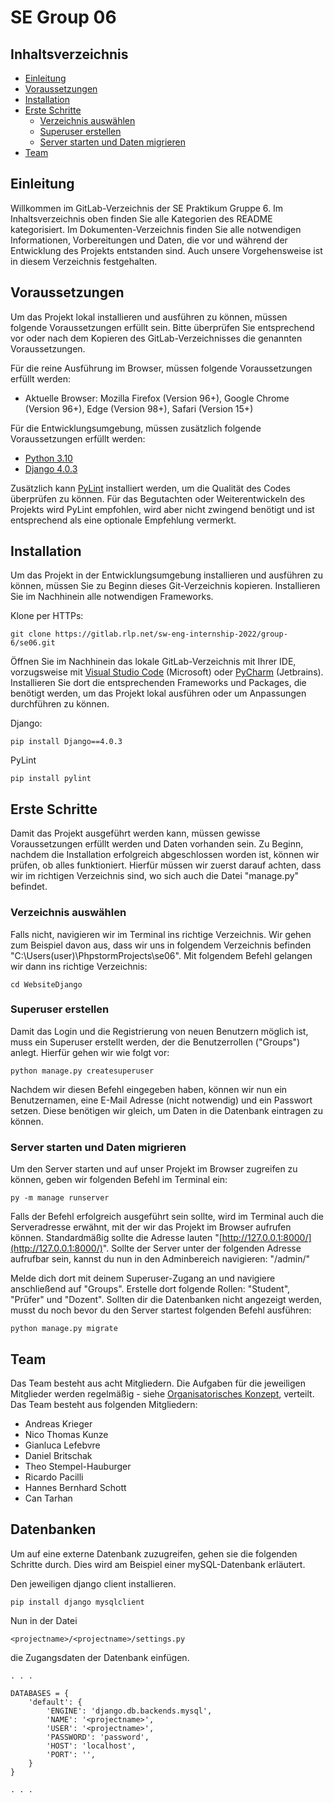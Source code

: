 # SE Group 06


## Inhaltsverzeichnis

- [Einleitung](https://gitlab.rlp.net/sw-eng-internship-2022/group-6/se06/-/tree/main#einleitung)
- [Voraussetzungen](https://gitlab.rlp.net/sw-eng-internship-2022/group-6/se06/-/tree/main#einleitung)
- [Installation](https://gitlab.rlp.net/sw-eng-internship-2022/group-6/se06/-/tree/main#installation)
- [Erste Schritte](https://gitlab.rlp.net/sw-eng-internship-2022/group-6/se06/-/tree/main#erste-schritte)
	- [Verzeichnis auswählen](https://gitlab.rlp.net/sw-eng-internship-2022/group-6/se06/-/tree/main#verzeichnis-ausw%C3%A4hlen)
	- [Superuser erstellen](https://gitlab.rlp.net/sw-eng-internship-2022/group-6/se06/-/tree/main#superuser-erstellen)
	- [Server starten und Daten migrieren](https://gitlab.rlp.net/sw-eng-internship-2022/group-6/se06/-/tree/main#server-starten-und-daten-migrieren)
- [Team](https://gitlab.rlp.net/sw-eng-internship-2022/group-6/se06/-/tree/main#team)

## Einleitung

Willkommen im GitLab-Verzeichnis der SE Praktikum Gruppe 6. Im Inhaltsverzeichnis oben finden Sie alle Kategorien des README kategorisiert. Im Dokumenten-Verzeichnis
finden Sie alle notwendigen Informationen, Vorbereitungen und Daten, die vor und während der Entwicklung des Projekts entstanden sind. Auch unsere Vorgehensweise ist 
in diesem Verzeichnis festgehalten.

## Voraussetzungen

Um das Projekt lokal installieren und ausführen zu können, müssen folgende Voraussetzungen erfüllt sein. Bitte überprüfen Sie entsprechend vor oder nach dem Kopieren
des GitLab-Verzeichnisses die genannten Voraussetzungen.

Für die reine Ausführung im Browser, müssen folgende Voraussetzungen erfüllt werden:

- Aktuelle Browser: Mozilla Firefox (Version 96+), Google Chrome (Version 96+), Edge (Version 98+), Safari (Version 15+)

Für die Entwicklungsumgebung, müssen zusätzlich folgende Voraussetzungen erfüllt werden:

- [Python 3.10](https://www.python.org/downloads/release/python-3102/)
- [Django 4.0.3](https://www.djangoproject.com/download/)

Zusätzlich kann [PyLint](https://www.pylint.org/) installiert werden, um die Qualität des Codes überprüfen zu können. Für das Begutachten oder Weiterentwickeln des Projekts wird PyLint empfohlen,
wird aber nicht zwingend benötigt und ist entsprechend als eine optionale Empfehlung vermerkt.

## Installation

Um das Projekt in der Entwicklungsumgebung installieren und ausführen zu können, müssen Sie zu Beginn dieses Git-Verzeichnis kopieren. Installieren Sie im Nachhinein
alle notwendigen Frameworks.

Klone per HTTPs:
```
git clone https://gitlab.rlp.net/sw-eng-internship-2022/group-6/se06.git
```

Öffnen Sie im Nachhinein das lokale GitLab-Verzeichnis mit Ihrer IDE, vorzugsweise mit [Visual Studio Code](https://visualstudio.microsoft.com/de/) (Microsoft) oder [PyCharm](https://www.jetbrains.com/de-de/pycharm/) (Jetbrains). Installieren Sie dort
die entsprechenden Frameworks und Packages, die benötigt werden, um das Projekt lokal ausführen oder um Anpassungen durchführen zu können.

Django:
```
pip install Django==4.0.3
```

PyLint
```
pip install pylint
```

## Erste Schritte

Damit das Projekt ausgeführt werden kann, müssen gewisse Voraussetzungen erfüllt werden und Daten vorhanden sein. Zu Beginn, nachdem die Installation erfolgreich abgeschlossen worden ist, können wir prüfen, ob alles funktioniert.
Hierfür müssen wir zuerst darauf achten, dass wir im richtigen Verzeichnis sind, wo sich auch die Datei "manage.py" befindet.

### Verzeichnis auswählen

Falls nicht, navigieren wir im Terminal ins richtige Verzeichnis. Wir gehen zum Beispiel davon aus, dass wir uns in folgendem Verzeichnis befinden "C:\Users\(user)\PhpstormProjects\se06\".
Mit folgendem Befehl gelangen wir dann ins richtige Verzeichnis:
```
cd WebsiteDjango
```

### Superuser erstellen

Damit das Login und die Registrierung von neuen Benutzern möglich ist, muss ein Superuser erstellt werden, der die Benutzerrollen ("Groups") anlegt. 
Hierfür gehen wir wie folgt vor:

```
python manage.py createsuperuser
```

Nachdem wir diesen Befehl eingegeben haben, können wir nun ein Benutzernamen, eine E-Mail Adresse (nicht notwendig) und ein Passwort setzen. Diese benötigen wir gleich, um Daten in die Datenbank eintragen zu können.

### Server starten und Daten migrieren

Um den Server starten und auf unser Projekt im Browser zugreifen zu können, geben wir folgenden Befehl im Terminal ein:
```
py -m manage runserver
```
Falls der Befehl erfolgreich ausgeführt sein sollte, wird im Terminal auch die Serveradresse erwähnt, mit der wir das Projekt im Browser aufrufen können. Standardmäßig sollte die Adresse lauten "[http://127.0.0.1:8000/](http://127.0.0.1:8000/)".
Sollte der Server unter der folgenden Adresse aufrufbar sein, kannst du nun in den Adminbereich navigieren: "/admin/"

Melde dich dort mit deinem Superuser-Zugang an und navigiere anschließend auf "Groups". Erstelle dort folgende Rollen: "Student", "Prüfer" und "Dozent". Sollten dir die Datenbanken nicht angezeigt werden, musst du noch bevor du den Server startest folgenden Befehl ausführen:
```
python manage.py migrate
```


## Team

Das Team besteht aus acht Mitgliedern. Die Aufgaben für die jeweiligen Mitglieder werden regelmäßig - siehe [Organisatorisches Konzept](https://gitlab.rlp.net/sw-eng-internship-2022/group-6/se06/-/blob/main/Dokumente/Organisatorisches_Konzept.pdf), verteilt.
Das Team besteht aus folgenden Mitgliedern: 

- Andreas Krieger
- Nico Thomas Kunze
- Gianluca Lefebvre
- Daniel Britschak
- Theo Stempel-Hauburger
- Ricardo Pacilli
- Hannes Bernhard Schott
- Can Tarhan


## Datenbanken

Um auf eine externe Datenbank zuzugreifen, gehen sie die folgenden Schritte durch. Dies wird am Beispiel einer mySQL-Datenbank erläutert.

Den jeweiligen django client installieren.
```
pip install django mysqlclient
```
Nun in der Datei 
```
<projectname>/<projectname>/settings.py
```

die Zugangsdaten der Datenbank einfügen.

```
. . .

DATABASES = {
    'default': {
        'ENGINE': 'django.db.backends.mysql',
        'NAME': '<projectname>',
        'USER': '<projectname>',
        'PASSWORD': 'password',
        'HOST': 'localhost',
        'PORT': '',		
    }
}

. . .
```
